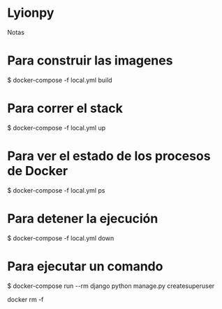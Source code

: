 Lyionpy
=============

Notas

# Para construir las imagenes
$ docker-compose -f local.yml build

# Para correr el stack
$ docker-compose -f local.yml up

# Para ver el estado de los procesos de Docker
$ docker-compose -f local.yml ps

# Para detener la ejecución
$ docker-compose -f local.yml down

# Para ejecutar un comando
$ docker-compose run --rm django python manage.py createsuperuser


docker rm -f 
